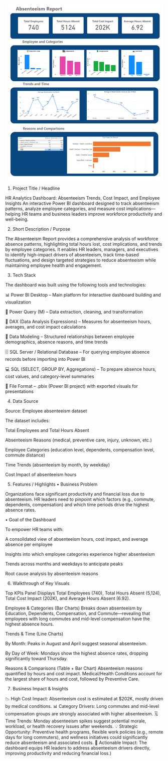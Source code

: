 ![Preview](https://github.com/d28006/HR-Absenteeism-Report/blob/main/Snapshot%20of%20Dashboard.PNG)

1. Project Title / Headline

HR Analytics Dashboard: Absenteeism Trends, Cost Impact, and Employee Insights
An interactive Power BI dashboard designed to track absenteeism patterns, analyze employee categories, and measure cost implications—helping HR teams and business leaders improve workforce productivity and well-being.

2. Short Description / Purpose

The Absenteeism Report provides a comprehensive analysis of workforce absence patterns, highlighting total hours lost, cost implications, and trends by employee categories. It enables HR leaders, managers, and executives to identify high-impact drivers of absenteeism, track time-based fluctuations, and design targeted strategies to reduce absenteeism while maintaining employee health and engagement.

3. Tech Stack

The dashboard was built using the following tools and technologies:

📊 Power BI Desktop – Main platform for interactive dashboard building and visualization

🔄 Power Query (M) – Data extraction, cleaning, and transformation

🧠 DAX (Data Analysis Expressions) – Measures for absenteeism hours, averages, and cost impact calculations

🧩 Data Modeling – Structured relationships between employee demographics, absence reasons, and time trends

🗄 SQL Server / Relational Database – For querying employee absence records before importing into Power BI

💻 SQL (SELECT, GROUP BY, Aggregations) – To prepare absence hours, cost values, and category-level summaries

📁 File Format – .pbix (Power BI project) with exported visuals for presentations

4. Data Source

Source: Employee absenteeism dataset

The dataset includes:

Total Employees and Total Hours Absent

Absenteeism Reasons (medical, preventive care, injury, unknown, etc.)

Employee Categories (education level, dependents, compensation level, commute distance)

Time Trends (absenteeism by month, by weekday)

Cost Impact of absenteeism hours

5. Features / Highlights
• Business Problem

Organizations face significant productivity and financial loss due to absenteeism. HR leaders need to pinpoint which factors (e.g., commute, dependents, compensation) and which time periods drive the highest absence rates.

• Goal of the Dashboard

To empower HR teams with:

A consolidated view of absenteeism hours, cost impact, and average absence per employee

Insights into which employee categories experience higher absenteeism

Trends across months and weekdays to anticipate peaks

Root cause analysis by absenteeism reasons

6. Walkthrough of Key Visuals

Top KPIs Panel
Displays Total Employees (740), Total Hours Absent (5,124), Total Cost Impact (202K), and Average Hours Absent (6.92).

Employee & Categories (Bar Charts)
Breaks down absenteeism by Education, Dependents, Compensation, and Commute—revealing that employees with long commutes and mid-level compensation have the highest absence hours.

Trends & Time (Line Charts)

By Month: Peaks in August and April suggest seasonal absenteeism.

By Day of Week: Mondays show the highest absence rates, dropping significantly toward Thursday.

Reasons & Comparisons (Table + Bar Chart)
Absenteeism reasons quantified by hours and cost impact. Medical/Health Conditions account for the largest share of hours and cost, followed by Preventive Care.

7. Business Impact & Insights

📉 High Cost Impact: Absenteeism cost is estimated at $202K, mostly driven by medical conditions.
📊 Category Drivers: Long commutes and mid-level compensation groups are strongly associated with higher absenteeism.
🗓 Time Trends: Monday absenteeism spikes suggest potential morale, workload, or health recovery issues after weekends.
💡 Strategic Opportunity: Preventive health programs, flexible work policies (e.g., remote days for long commuters), and wellness initiatives could significantly reduce absenteeism and associated costs.
🎯 Actionable Impact: The dashboard equips HR leaders to address absenteeism drivers directly, improving productivity and reducing financial loss.)
